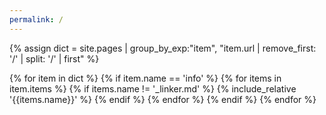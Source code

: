```yaml
---
permalink: /
---
```


{% assign dict = site.pages | group_by_exp:"item", "item.url | remove_first: '/' | split: '/' | first" %}

{% for item in dict %}
  {% if item.name == 'info' %}
    {% for items in item.items %}
      {% if items.name != '\_linker.md' %}
{% include_relative '{{items.name}}' %}
      {% endif %}
    {% endfor %}
  {% endif %}
{% endfor %}

